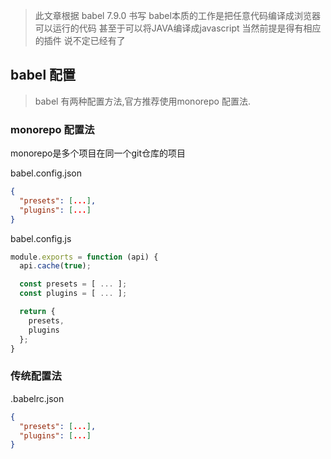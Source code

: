 > 此文章根据 babel 7.9.0 书写
> babel本质的工作是把任意代码编译成浏览器可以运行的代码 甚至于可以将JAVA编译成javascript 当然前提是得有相应的插件 说不定已经有了

## babel 配置

> babel 有两种配置方法,官方推荐使用monorepo 配置法.

### monorepo 配置法
monorepo是多个项目在同一个git仓库的项目

babel.config.json
```json
{
  "presets": [...],
  "plugins": [...]
}
```

babel.config.js
```javascript
module.exports = function (api) {
  api.cache(true);

  const presets = [ ... ];
  const plugins = [ ... ];

  return {
    presets,
    plugins
  };
}
```

### 传统配置法
.babelrc.json
```json
{
  "presets": [...],
  "plugins": [...]
}
```
